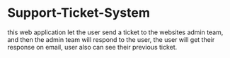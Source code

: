 # Support-Ticket-System

this web application let the user send a ticket to the websites admin team, and then the admin team will respond to the user, the user will get their response on email,
user also can see their previous ticket.
